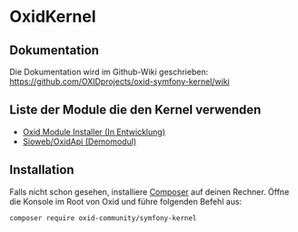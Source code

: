 # OxidKernel

## Dokumentation

Die Dokumentation wird im Github-Wiki geschrieben: https://github.com/OXIDprojects/oxid-symfony-kernel/wiki

## Liste der Module die den Kernel verwenden

- [Oxid Module Installer (In Entwicklung)](https://github.com/OXIDprojects/oxid-module-installer)
- [Sioweb/OxidApi (Demomodul)](https://github.com/Sioweb/OxidApi)

## Installation

Falls nicht schon gesehen, installiere [Composer](https://getcomposer.org/download/) auf deinen Rechner. Öffne die Konsole im Root von Oxid und führe folgenden Befehl aus:

```sh
composer require oxid-community/symfony-kernel
```
